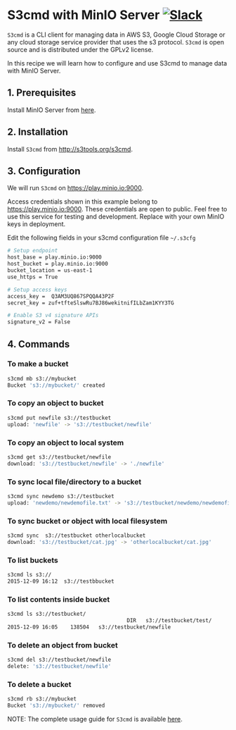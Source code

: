 # S3cmd with MinIO Server [![Slack](https://slack.minio.io/slack?type=svg)](https://slack.minio.io)

`S3cmd` is a CLI client for managing data in AWS S3, Google Cloud Storage or any cloud storage service provider that uses the s3 protocol.  `S3cmd` is open source and is distributed under the GPLv2 license.

In this recipe we will learn how to configure and use S3cmd to manage data with MinIO Server.

## 1. Prerequisites

Install MinIO Server from [here](http://docs.minio.io/docs/minio-quickstart-guide).

## 2. Installation

Install `S3cmd` from <http://s3tools.org/s3cmd>.

## 3. Configuration

We will run `S3cmd` on <https://play.minio.io:9000>.

Access credentials shown in this example belong to <https://play.minio.io:9000>. These credentials are open to public. Feel free to use this service for testing and development. Replace with your own MinIO keys in deployment.

Edit the following fields in your s3cmd configuration file `~/.s3cfg`

```sh
# Setup endpoint
host_base = play.minio.io:9000
host_bucket = play.minio.io:9000
bucket_location = us-east-1
use_https = True

# Setup access keys
access_key =  Q3AM3UQ867SPQQA43P2F
secret_key = zuf+tfteSlswRu7BJ86wekitnifILbZam1KYY3TG

# Enable S3 v4 signature APIs
signature_v2 = False
```

## 4. Commands

### To make a bucket

```sh
s3cmd mb s3://mybucket
Bucket 's3://mybucket/' created
```

### To copy an object to bucket

```sh
s3cmd put newfile s3://testbucket
upload: 'newfile' -> 's3://testbucket/newfile'  
```

### To copy an object to local system

```sh
s3cmd get s3://testbucket/newfile
download: 's3://testbucket/newfile' -> './newfile'
```

### To sync local file/directory to a bucket

```sh
s3cmd sync newdemo s3://testbucket
upload: 'newdemo/newdemofile.txt' -> 's3://testbucket/newdemo/newdemofile.txt'
```

### To sync bucket or object with local filesystem

```sh
s3cmd sync  s3://testbucket otherlocalbucket
download: 's3://testbucket/cat.jpg' -> 'otherlocalbucket/cat.jpg'
```

### To list buckets

```sh
s3cmd ls s3://
2015-12-09 16:12  s3://testbbucket
```

### To list contents inside bucket

```sh
s3cmd ls s3://testbucket/
                                      DIR   s3://testbucket/test/
2015-12-09 16:05    138504   s3://testbucket/newfile
```

### To delete an object from bucket

```sh
s3cmd del s3://testbucket/newfile
delete: 's3://testbucket/newfile'
```

### To delete a bucket

```sh
s3cmd rb s3://mybucket
Bucket 's3://mybucket/' removed
```

NOTE:
The complete usage guide for `S3cmd` is available [here](http://s3tools.org/usage).

